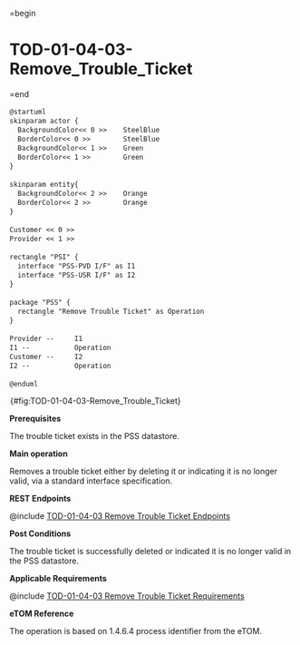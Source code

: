 =begin

# TOD-01-04-03-Remove_Trouble_Ticket

=end

```plantuml
@startuml
skinparam actor {
  BackgroundColor<< 0 >> 	SteelBlue
  BorderColor<< 0 >> 		SteelBlue
  BackgroundColor<< 1 >> 	Green
  BorderColor<< 1 >> 		Green
}

skinparam entity{
  BackgroundColor<< 2 >> 	Orange
  BorderColor<< 2 >> 		Orange
}

Customer << 0 >>
Provider << 1 >> 

rectangle "PSI" {
  interface "PSS-PVD I/F" as I1
  interface "PSS-USR I/F" as I2
}

package "PSS" {
  rectangle "Remove Trouble Ticket" as Operation
}

Provider --	    I1
I1 --           Operation
Customer --     I2
I2 --           Operation

@enduml

```

![**TOD-01-04-03**: Remove Trouble Ticket](../../common/pixel.png){#fig:TOD-01-04-03-Remove_Trouble_Ticket}

**Prerequisites**

The trouble ticket exists in the PSS datastore.

**Main operation**

Removes a trouble ticket either by deleting it or indicating it is no longer valid, via a standard interface specification.

**REST Endpoints**

@include [TOD-01-04-03 Remove Trouble Ticket Endpoints](endpoints/TOD-01-04-03-Remove_Trouble_Ticket-endpoints.md)

**Post Conditions**

The trouble ticket is successfully deleted or indicated it is no longer valid in the PSS datastore.

**Applicable Requirements**

@include [TOD-01-04-03 Remove Trouble Ticket Requirements](requirements/TOD-01-04-03-Remove_Trouble_Ticket-requirements.md)

**eTOM Reference**

The operation is based on 1.4.6.4 process identifier from the eTOM.
